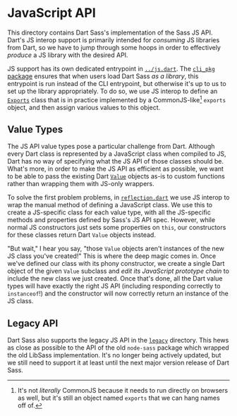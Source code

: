 # JavaScript API

This directory contains Dart Sass's implementation of the Sass JS API. Dart's JS
interop support is primarily intended for _consuming_ JS libraries from Dart, so
we have to jump through some hoops in order to effectively _produce_ a JS
library with the desired API.

JS support has its own dedicated entrypoint in [`../js.dart`]. The [`cli_pkg`
package] ensures that when users load Dart Sass _as a library_, this entrypoint
is run instead of the CLI entrypoint, but otherwise it's up to us to set up the
library appropriately. To do so, we use JS interop to define an [`Exports`]
class that is in practice implemented by a CommonJS-like[^1] `exports` object,
and then assign various values to this object.

[`../js.dart`]: ../js.dart
[`cli_pkg` package]: https://google.com/google/dart_cli_pkg
[`Exports`]: exports.dart

[^1]: It's not _literally_ CommonJS because it needs to run directly on browsers
      as well, but it's still an object named `exports` that we can hang names
      off of.

## Value Types

The JS API value types pose a particular challenge from Dart. Although every
Dart class is represented by a JavaScript class when compiled to JS, Dart has no
way of specifying what the JS API of those classes should be. What's more, in
order to make the JS API as efficient as possible, we want to be able to pass
the existing Dart [`Value`] objects as-is to custom functions rather than
wrapping them with JS-only wrappers.

[`Value`]: ../value.dart

To solve the first problem problems, in [`reflection.dart`] we use JS interop to
wrap the manual method of defining a JavaScript class. We use this to create a
JS-specific class for each value type, with all the JS-specific methods and
properties defined by Sass's JS API spec. However, while normal JS constructors
just sets some properties on `this`, our constructors for these classes return
Dart `Value` objects instead.

[`reflection.dart`]: reflection.dart

"But wait," I hear you say, "those `Value` objects aren't instances of the new
JS class you've created!" This is where the deep magic comes in. Once we've
defined our class with its phony constructor, we create a single Dart object of
the given `Value` subclass and _edit its JavaScript prototype chain_ to include
the new class we just created. Once that's done, all the Dart value types will
have exactly the right JS API (including responding correctly to `instanceof`!)
and the constructor will now correctly return an instance of the JS class.

## Legacy API

Dart Sass also supports the legacy JS API in the [`legacy`] directory. This hews
as close as possible to the API of the old `node-sass` package which wrapped the
old LibSass implementation. It's no longer being actively updated, but we still
need to support it at least until the next major version release of Dart Sass.

[`legacy`]: legacy
